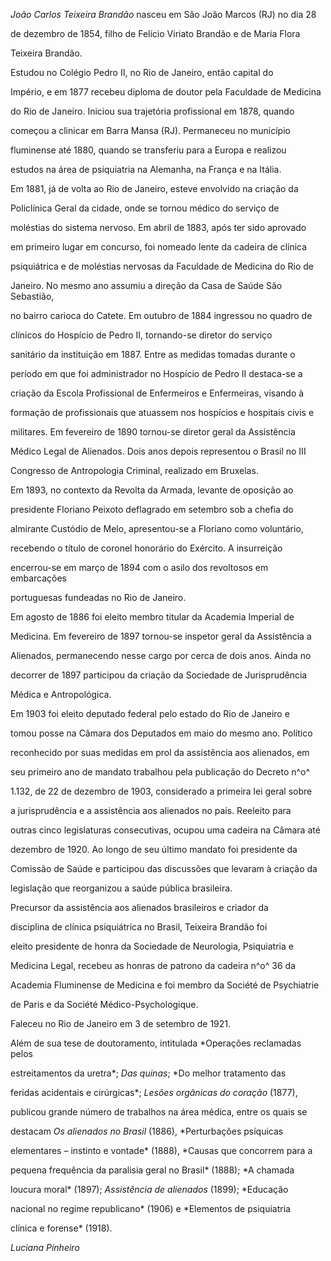 

*João Carlos Teixeira Brandão* nasceu em São João Marcos (RJ) no dia 28

de dezembro de 1854, filho de Felício Viriato Brandão e de Maria Flora

Teixeira Brandão.



Estudou no Colégio Pedro II, no Rio de Janeiro, então capital do

Império, e em 1877 recebeu diploma de doutor pela Faculdade de Medicina

do Rio de Janeiro. Iniciou sua trajetória profissional em 1878, quando

começou a clinicar em Barra Mansa (RJ). Permaneceu no município

fluminense até 1880, quando se transferiu para a Europa e realizou

estudos na área de psiquiatria na Alemanha, na França e na Itália.



Em 1881, já de volta ao Rio de Janeiro, esteve envolvido na criação da

Policlínica Geral da cidade, onde se tornou médico do serviço de

moléstias do sistema nervoso. Em abril de 1883, após ter sido aprovado

em primeiro lugar em concurso, foi nomeado lente da cadeira de clínica

psiquiátrica e de moléstias nervosas da Faculdade de Medicina do Rio de

Janeiro. No mesmo ano assumiu a direção da Casa de Saúde São Sebastião,

no bairro carioca do Catete. Em outubro de 1884 ingressou no quadro de

clínicos do Hospício de Pedro II, tornando-se diretor do serviço

sanitário da instituição em 1887. Entre as medidas tomadas durante o

período em que foi administrador no Hospício de Pedro II destaca-se a

criação da Escola Profissional de Enfermeiros e Enfermeiras, visando à

formação de profissionais que atuassem nos hospícios e hospitais civis e

militares. Em fevereiro de 1890 tornou-se diretor geral da Assistência

Médico Legal de Alienados. Dois anos depois representou o Brasil no III

Congresso de Antropologia Criminal, realizado em Bruxelas.



Em 1893, no contexto da Revolta da Armada, levante de oposição ao

presidente Floriano Peixoto deflagrado em setembro sob a chefia do

almirante Custódio de Melo, apresentou-se a Floriano como voluntário,

recebendo o título de coronel honorário do Exército. A insurreição

encerrou-se em março de 1894 com o asilo dos revoltosos em embarcações

portuguesas fundeadas no Rio de Janeiro.



Em agosto de 1886 foi eleito membro titular da Academia Imperial de

Medicina. Em fevereiro de 1897 tornou-se inspetor geral da Assistência a

Alienados, permanecendo nesse cargo por cerca de dois anos. Ainda no

decorrer de 1897 participou da criação da Sociedade de Jurisprudência

Médica e Antropológica.



Em 1903 foi eleito deputado federal pelo estado do Rio de Janeiro e

tomou posse na Câmara dos Deputados em maio do mesmo ano. Político

reconhecido por suas medidas em prol da assistência aos alienados, em

seu primeiro ano de mandato trabalhou pela publicação do Decreto n^o^

1.132, de 22 de dezembro de 1903, considerado a primeira lei geral sobre

a jurisprudência e a assistência aos alienados no país. Reeleito para

outras cinco legislaturas consecutivas, ocupou uma cadeira na Câmara até

dezembro de 1920. Ao longo de seu último mandato foi presidente da

Comissão de Saúde e participou das discussões que levaram à criação da

legislação que reorganizou a saúde pública brasileira.



Precursor da assistência aos alienados brasileiros e criador da

disciplina de clínica psiquiátrica no Brasil, Teixeira Brandão foi

eleito presidente de honra da Sociedade de Neurologia, Psiquiatria e

Medicina Legal, recebeu as honras de patrono da cadeira n^o^ 36 da

Academia Fluminense de Medicina e foi membro da Société de Psychiatrie

de Paris e da Société Médico-Psychologique.



Faleceu no Rio de Janeiro em 3 de setembro de 1921.



Além de sua tese de doutoramento, intitulada *Operações reclamadas pelos

estreitamentos da uretra*; *Das quinas*; *Do melhor tratamento das

feridas acidentais e cirúrgicas*; *Lesões orgânicas do coração* (1877),

publicou grande número de trabalhos na área médica, entre os quais se

destacam *Os alienados no Brasil* (1886), *Perturbações psíquicas

elementares – instinto e vontade* (1888), *Causas que concorrem para a

pequena frequência da paralisia geral no Brasil* (1888); *A chamada

loucura moral* (1897); *Assistência de alienados* (1899); *Educação

nacional no regime republicano* (1906) e *Elementos de psiquiatria

clínica e forense* (1918).



*Luciana Pinheiro*



